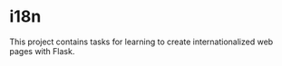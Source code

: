 # i18n

This project contains tasks for learning to create internationalized web pages with Flask.

